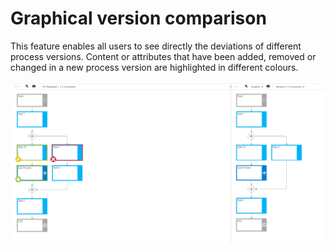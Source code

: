 # Graphical version comparison 

This feature enables all users to see directly the deviations of different process versions. Content or attributes that have been added, removed or changed in a new process version are highlighted in different colours. 

![screen](../media/Graphical_comparison.png)
